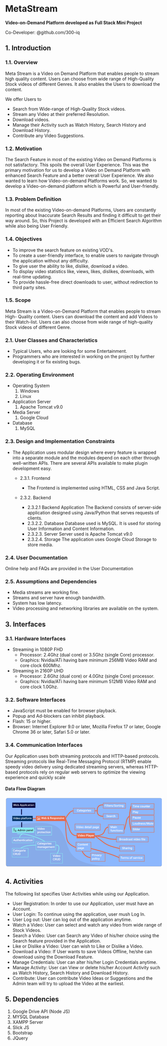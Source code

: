 # MetaStream

**Video-on-Demand Platform developed as Full Stack Mini Project**

Co-Developer: @github.com/300-iq

## 1. Introduction

### 1.1. Overview

Meta Stream is a Video on Demand Platform that enables people to stream high quality content. Users can choose from wide range of High-Quality Stock videos of different Genres. It also enables the Users to download the content.

We offer Users to

* Search from Wide-range of High-Quality Stock videos.
* Stream any Video at their preferred Resolution.
* Download videos.
* Manage their Activity such as Watch History, Search History and Download History.
* Contribute any Video Suggestions.

### 1.2. Motivation

The Search Feature in most of the existing Video on Demand Platforms is not satisfactory. This spoils the overall User Experience. This was the primary motivation for us to develop a Video on Demand Platform with enhanced Search Feature and a better overall User Experience. We also wanted to learn how Video-on-demand Platforms work. So, we wanted to develop a Video-on-demand platform which is Powerful and User-friendly.

### 1.3. Problem Definition

In most of the existing Video-on-demand Platforms, Users are constantly reporting about Inaccurate Search Results and finding it difficult to get their way around. So, this Project is developed with an Efficient Search Algorithm while also being User Friendly.

### 1.4. Objectives

* To improve the search feature on existing VOD's.
* To create a user-friendly interface, to enable users to navigate through the application without any difficulty.
* To give user the ability to like, dislike, download a video.
* To display video statistics like, views, likes, dislikes, downloads, with real-time updating.
* To provide hassle-free direct downloads to user, without redirection to third party sites.

### 1.5. Scope

Meta Stream is a Video-on-Demand Platform that enables people to stream High- Quality content. Users can download the content and add Videos to their Watch-list. Users can also choose from wide range of high-quality Stock videos of different Genre.

### 2.1. User Classes and Characteristics

* Typical Users, who are looking for some Entertainment.
* Programmers who are interested in working on the project by further developing it or fix existing bugs.

### 2.2. Operating Environment

* Operating System
    1. Windows
    2. Linux
* Application Server
    1. Apache Tomcat v9.0
* Media Server
    1. Google Cloud
* Database
    1. MySQL

### 2.3. Design and Implementation Constraints

- The Application uses modular design where every feature is wrapped into a separate
module and the modules depend on each other through well-written APIs. There are several
APIs available to make plugin development easy.

    - 2.3.1. Frontend
        - The Frontend is implemented using HTML, CSS and Java Script.

    - 2.3.2. Backend
        - 2.3.2.1 Backend Application
            The Backend consists of server-side application designed using Java/Python that serves requests of clients.
        - 2.3.2.2. Database
            Database used is MySQL. It is used for storing User Information and Content Information.
        - 2.3.2.3. Server
            Server used is Apache Tomcat v9.0
        - 2.3.2.4. Storage
            The application uses Google Cloud Storage to store media.

### 2.4. User Documentation

Online help and FAQs are provided in the User Documentation

### 2.5. Assumptions and Dependencies

* Media streams are working fine.
* Streams and server have enough bandwidth.
* System has low latency.
* Video processing and networking libraries are available on the system.

## 3. Interfaces

### 3.1. Hardware Interfaces

- Streaming in 1080P FHD
    - Processor: 2.4Ghz (dual core) or 3.5Ghz (single Core) processor.
    - Graphics: Nvidia/ATi having bare minimum 256MB Video RAM and core clock 600Mhz.
- Streaming in 2160P UHD
    - Processor: 2.6Ghz (dual core) or 4.0Ghz (single Core) processor.
    - Graphics: Nvidia/ATi having bare minimum 512MB Video RAM and core clock 1.0Ghz.

### 3.2. Software Interfaces

- JavaScript must be enabled for browser playback.
- Popup and Ad-blockers can inhibit playback.
- Flash: 15 or higher.
- Browser: Internet Explorer 9.0 or later, Mozilla Firefox 17 or later, Google Chrome 36 or later, Safari 5.0 or later.

### 3.4. Communication Interfaces

Our Application uses both streaming protocols and HTTP-based protocols. Streaming protocols like Real-Time Messaging Protocol (RTMP) enable speedy video delivery using dedicated streaming servers, whereas HTTP-based protocols rely on regular web servers to optimize the viewing experience and quickly scale

#### Data Flow Diagram
![Data Flow Diagram](https://raw.githubusercontent.com/ChitturiSaiSuman/MetaStream/main/Docs/Structure.png)

## 4. Activities
The following list specifies User Activities while using our Application.

- User Registration: In order to use our Application, user must have an Account.
- User Login: To continue using the application, user mush Log In.
- User Log out: User can log out of the application anytime.
- Watch a Video: User can select and watch any video from wide range of Stock Videos.
- Search a Video: User can Search any Video of his/her choice using the Search feature provided in the Application.
- Like or Dislike a Video: User can wish to Like or Dislike a Video.
- Download a Video: If User wants to save Videos Offline, he/she can download using the Download Feature.
- Manage Credentials: User can alter his/her Login Credentials anytime.
- Manage Activity: User can View or delete his/her Account Activity such as Watch History, Search History and Download History.
- Contribute: User can contribute Video Ideas or Suggestions and the Admin team will try to upload the Video at the earliest.

## 5. Dependencies
1. Google Drive API (Node JS)
2. MYSQL Database
3. XAMPP Server
4. Slick JS
5. Bootstrap
6. JQuery